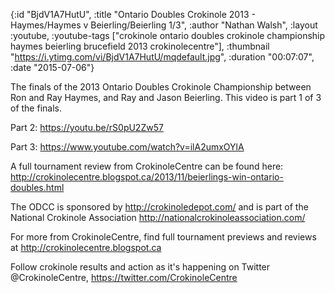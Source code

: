 {:id "BjdV1A7HutU",
 :title
 "Ontario Doubles Crokinole 2013 - Haymes/Haymes v Beierling/Beierling 1/3",
 :author "Nathan Walsh",
 :layout :youtube,
 :youtube-tags
 ["crokinole ontario doubles crokinole championship haymes beierling brucefield 2013 crokinolecentre"],
 :thumbnail "https://i.ytimg.com/vi/BjdV1A7HutU/mqdefault.jpg",
 :duration "00:07:07",
 :date "2015-07-06"}

The finals of the 2013 Ontario Doubles Crokinole Championship between Ron and Ray Haymes, and Ray and Jason Beierling. This video is part 1 of 3 of the finals.

Part 2: https://youtu.be/rS0pU2Zw57

Part 3: https://www.youtube.com/watch?v=ilA2umxOYlA

A full tournament review from CrokinoleCentre can be found here: http://crokinolecentre.blogspot.ca/2013/11/beierlings-win-ontario-doubles.html

The ODCC is sponsored by http://crokinoledepot.com/ and is part of the National Crokinole Association http://nationalcrokinoleassociation.com/

For more from CrokinoleCentre, find full tournament previews and reviews at http://crokinolecentre.blogspot.ca

Follow crokinole results and action as it's happening on Twitter @CrokinoleCentre, https://twitter.com/CrokinoleCentre

